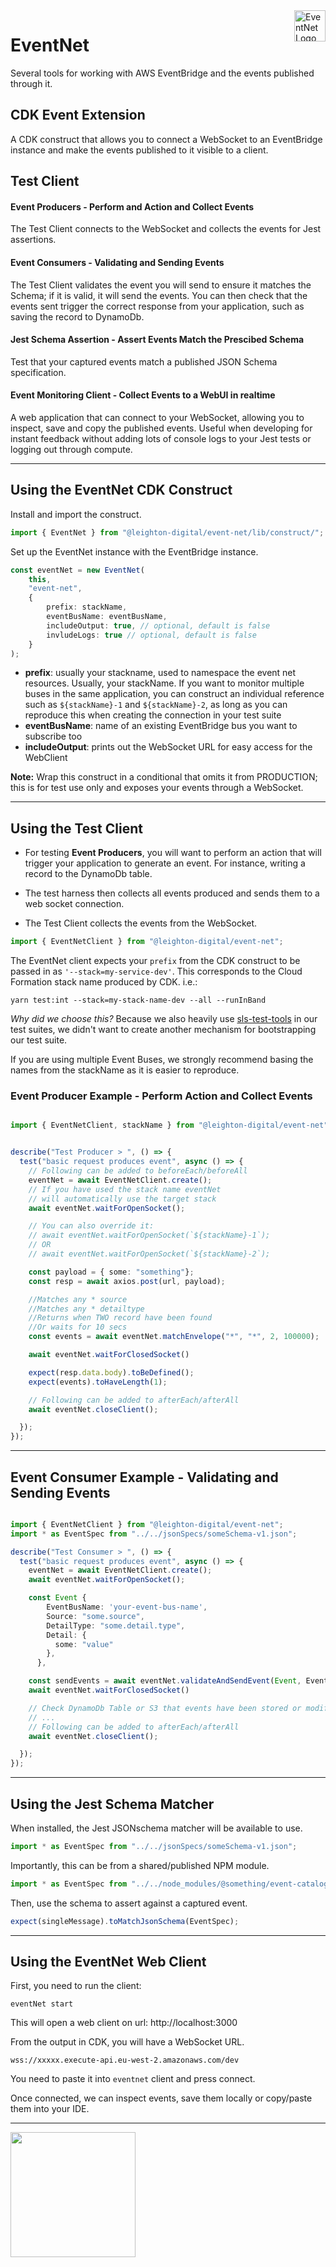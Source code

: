 <img width="50px" height="50px" align="right" alt="EventNet Logo" src="eventnet.png?sanitize=true" title="Leighton EventNet"/>

# EventNet

Several tools for working with AWS EventBridge and the events published through it.

## CDK Event Extension

A CDK construct that allows you to connect a WebSocket to an EventBridge instance and make the events published to it visible to a client.

## Test Client

#### Event Producers - Perform and Action and Collect Events

The Test Client connects to the WebSocket and collects the events for Jest assertions.

#### Event Consumers - Validating and Sending Events

The Test Client validates the event you will send to ensure it matches the Schema; if it is valid, it will send the events. You can then check that the events sent trigger the correct response from your application, such as saving the record to DynamoDb.

#### Jest Schema Assertion - Assert Events Match the Prescibed Schema

Test that your captured events match a published JSON Schema specification.

#### Event Monitoring Client - Collect Events to a WebUI in realtime

A web application that can connect to your WebSocket, allowing you to inspect, save and copy the published events. Useful when developing for instant feedback without adding lots of console logs to your Jest tests or logging out through compute.

---

## Using the EventNet CDK Construct

Install and import the construct.

```Typescript
import { EventNet } from "@leighton-digital/event-net/lib/construct/";
```

Set up the EventNet instance with the EventBridge instance.

```Typescript
const eventNet = new EventNet(
    this,
    "event-net",
    {
        prefix: stackName,
        eventBusName: eventBusName,
        includeOutput: true, // optional, default is false
        invludeLogs: true // optional, default is false
    }
);
```

- **prefix**: usually your stackname, used to namespace the event net resources. Usually, your stackName. If you want to monitor multiple buses in the same application, you can construct an individual reference such as `${stackName}-1` and `${stackName}-2`, as long as you can reproduce this when creating the connection in your test suite
- **eventBusName**: name of an existing EventBridge bus you want to subscribe too
- **includeOutput**: prints out the WebSocket URL for easy access for the WebClient

**Note:** Wrap this construct in a conditional that omits it from PRODUCTION; this is for test use only and exposes your events through a WebSocket.

---

## Using the Test Client

- For testing **Event Producers**, you will want to perform an action that will trigger your application to generate an event. For instance, writing a record to the DynamoDb table.

- The test harness then collects all events produced and sends them to a web socket connection.

- The Test Client collects the events from the WebSocket.

```Typescript
import { EventNetClient } from "@leighton-digital/event-net";
```

The EventNet client expects your `prefix` from the CDK construct to be passed in as `'--stack=my-service-dev'`. This corresponds to the Cloud Formation stack name produced by CDK. i.e.:

`yarn test:int --stack=my-stack-name-dev --all --runInBand`

_Why did we choose this?_ Because we also heavily use [sls-test-tools](https://github.com/aleios-cloud/sls-test-tools) in our test suites, we didn't want to create another mechanism for bootstrapping our test suite.

If you are using multiple Event Buses, we strongly recommend basing the names from the stackName as it is easier to reproduce.

### Event Producer Example - Perform Action and Collect Events

```Typescript

import { EventNetClient, stackName } from "@leighton-digital/event-net";


describe("Test Producer > ", () => {
  test("basic request produces event", async () => {
    // Following can be added to beforeEach/beforeAll
    eventNet = await EventNetClient.create();
    // If you have used the stack name eventNet
    // will automatically use the target stack
    await eventNet.waitForOpenSocket();

    // You can also override it:
    // await eventNet.waitForOpenSocket(`${stackName}-1`);
    // OR
    // await eventNet.waitForOpenSocket(`${stackName}-2`);

    const payload = { some: "something"};
    const resp = await axios.post(url, payload);

    //Matches any * source
    //Matches any * detailtype
    //Returns when TWO record have been found
    //Or waits for 10 secs
    const events = await eventNet.matchEnvelope("*", "*", 2, 100000);

    await eventNet.waitForClosedSocket()

    expect(resp.data.body).toBeDefined();
    expect(events).toHaveLength(1);

    // Following can be added to afterEach/afterAll
    await eventNet.closeClient();

  });
});
```

---

## Event Consumer Example - Validating and Sending Events

```Typescript

import { EventNetClient } from "@leighton-digital/event-net";
import * as EventSpec from "../../jsonSpecs/someSchema-v1.json";

describe("Test Consumer > ", () => {
  test("basic request produces event", async () => {
    eventNet = await EventNetClient.create();
    await eventNet.waitForOpenSocket();

    const Event {
        EventBusName: 'your-event-bus-name',
        Source: "some.source",
        DetailType: "some.detail.type",
        Detail: {
          some: "value"
        },
      },

    const sendEvents = await eventNet.validateAndSendEvent(Event, EventSpec)
    await eventNet.waitForClosedSocket()

    // Check DynamoDb Table or S3 that events have been stored or modified
    // ...
    // Following can be added to afterEach/afterAll
    await eventNet.closeClient();

  });
});
```

---

## Using the Jest Schema Matcher

When installed, the Jest JSONschema matcher will be available to use.

```Typescript
import * as EventSpec from "../../jsonSpecs/someSchema-v1.json";
```

Importantly, this can be from a shared/published NPM module.

```Typescript
import * as EventSpec from "../../node_modules/@something/event-catalogue/events/orderCreated/someSchema-v1.json";
```

Then, use the schema to assert against a captured event.

```Typescript
expect(singleMessage).toMatchJsonSchema(EventSpec);
```

---

## Using the EventNet Web Client

First, you need to run the client:

```
eventNet start
```

This will open a web client on url: http://localhost:3000

From the output in CDK, you will have a WebSocket URL.

```
wss://xxxxx.execute-api.eu-west-2.amazonaws.com/dev
```

You need to paste it into `eventnet` client and press connect.

Once connected, we can inspect events, save them locally or copy/paste them into your IDE.

---

<img src="leighton-logo.svg" width="200" >

